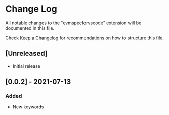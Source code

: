 # Change Log

All notable changes to the "evmspecforvscode" extension will be documented in this file.

Check [Keep a Changelog](http://keepachangelog.com/) for recommendations on how to structure this file.

## [Unreleased]

- Initial release

## [0.0.2] - 2021-07-13
### Added
- New keywords